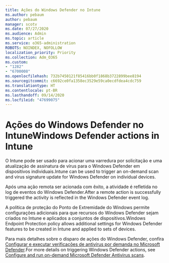 ```yaml
---
title: Ações do Windows Defender no Intune
ms.author: pebaum
author: pebaum
manager: scotv
ms.date: 07/27/2020
ms.audience: Admin
ms.topic: article
ms.service: o365-administration
ROBOTS: NOINDEX, NOFOLLOW
localization_priority: Priority
ms.collection: Adm_O365
ms.custom:
- "1282"
- "6700008"
ms.openlocfilehash: 732b7450121f85416bb0f1868b3722899bee8194
ms.sourcegitcommit: c6692ce0fa1358ec3529e59ca0ecdfdea4cdc759
ms.translationtype: HT
ms.contentlocale: pt-BR
ms.lasthandoff: 09/14/2020
ms.locfileid: "47699075"
---
```

# <a name="windows-defender-actions-in-intune"></a><span data-ttu-id="4f07b-102">Ações do Windows Defender no Intune</span><span class="sxs-lookup"><span data-stu-id="4f07b-102">Windows Defender actions in Intune</span></span>

<span data-ttu-id="4f07b-103">O Intune pode ser usado para acionar uma varredura por solicitação e uma atualização de assinatura de vírus para o Windows Defender em dispositivos individuais.</span><span class="sxs-lookup"><span data-stu-id="4f07b-103">Intune can be used to trigger an on-demand scan and virus signature update for Windows Defender on individual devices.</span></span>

<span data-ttu-id="4f07b-104">Após uma ação remota ser acionada com êxito, a atividade é refletida no log de eventos do Windows Defender.</span><span class="sxs-lookup"><span data-stu-id="4f07b-104">After a remote action is successfully triggered the activity is reflected in the Windows Defender event log.</span></span>

<span data-ttu-id="4f07b-105">A política de proteção do Ponto de Extremidade do Windows permite configurações adicionais para que recursos do Windows Defender sejam criados no Intune e aplicados a conjuntos de dispositivos.</span><span class="sxs-lookup"><span data-stu-id="4f07b-105">Windows Endpoint Protection policy allows additional settings for Windows Defender features to be created in Intune and applied to sets of devices.</span></span>

<span data-ttu-id="4f07b-106">Para mais detalhes sobre o disparo de ações do Windows Defender, confira [Configurar e executar verificações de antivírus por demanda no Microsoft Defender](https://docs.microsoft.com/windows/security/threat-protection/windows-defender-antivirus/run-scan-windows-defender-antivirus).</span><span class="sxs-lookup"><span data-stu-id="4f07b-106">For more details on triggering Windows Defender actions, see [Configure and run on-demand Microsoft Defender Antivirus scans](https://docs.microsoft.com/windows/security/threat-protection/windows-defender-antivirus/run-scan-windows-defender-antivirus).</span></span>